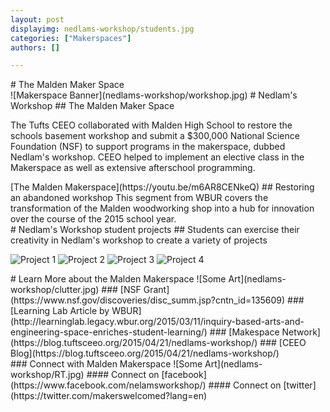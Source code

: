 ```yaml
---
layout: post
displayimg: nedlams-workshop/students.jpg
categories: ["Makerspaces"]
authors: []

---
```

<!--SITE_TITLE creates a title for your webpage----------------->
<div class="site_title" markdown="1">
# The Malden Maker Space
</div>

<!--IMAGE_TEXT_OVERLAY creates a image with a text box over it--------------------->
<div class="image_text_overlay" markdown="1">
![Makerspace Banner](nedlams-workshop/workshop.jpg)
# Nedlam's Workshop
## The Malden Maker Space

The Tufts CEEO collaborated with Malden High School to restore the schools basement workshop
and submit a $300,000 National Science Foundation (NSF) to support programs in the makerspace, dubbed Nedlam's workshop.
CEEO helped to implement an elective class in the Makerspace as well as extensive afterschool programming.
</div>

<!--VIDEO_TEXT_OVERLAY creates a video with a text box over it--------------------->
<div class="video_text_overlay" markdown="1">
[The Malden Makerspace](https://youtu.be/m6AR8CENkeQ)
## Restoring an abandoned workshop
This segment from WBUR covers the transformation of the Malden woodworking shop into a hub for innovation over the course of the 2015 school year.
</div>



<!--FREE WRITE lets you write any markdown you want (include images, lists, titles, code,etc)
               If something doesn't look how you expect on the page, try adding a linebreak after it--------------------->
<div class="free_write" markdown="1">
# Nedlam's Workshop student projects
##  Students can exercise their creativity in Nedlam's workshop to create a variety of projects

![Project 1](nedlams-workshop/project1.jpg)
![Project 2](nedlams-workshop/project2.jpg)
![Project 3](nedlams-workshop/project3.jpg)
![Project 4](nedlams-workshop/project4.jpg)

</div>

<div class="free_write" markdown="1">
# Learn More about the Malden Makerspace
![Some Art](nedlams-workshop/clutter.jpg)
### [NSF Grant](https://www.nsf.gov/discoveries/disc_summ.jsp?cntn_id=135609)
### [Learning Lab Article by WBUR] (http://learninglab.legacy.wbur.org/2015/03/11/inquiry-based-arts-and-engineering-space-enriches-student-learning/)
### [Makespace Network](https://blog.tuftsceeo.org/2015/04/21/nedlams-workshop/)
### [CEEO Blog](https://blog.tuftsceeo.org/2015/04/21/nedlams-workshop/)
</div>

<div class="free_write" markdown="1">
### Connect with Malden Makerspace
![Some Art](nedlams-workshop/RT.jpg)
#### Connect on [facebook](https://www.facebook.com/nelamsworkshop/)
#### Connect on [twitter](https://twitter.com/makerswelcomed?lang=en)

</div>


